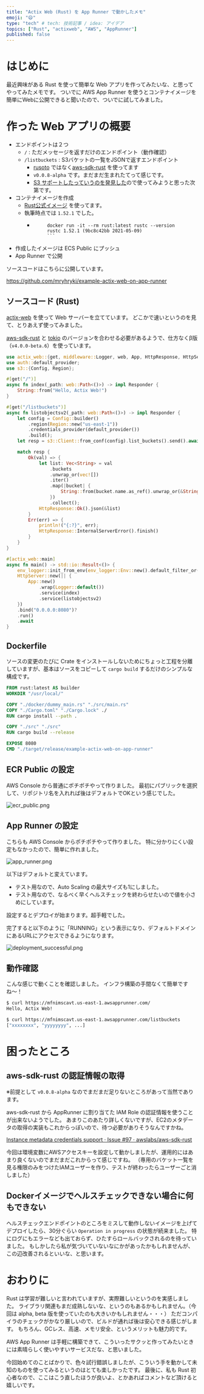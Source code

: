 ```yaml
---
title: "Actix Web (Rust) を App Runner で動かしたメモ"
emoji: "😄"
type: "tech" # tech: 技術記事 / idea: アイデア
topics: ["Rust", "actixweb", "AWS", "AppRunner"]
published: false
---
```


# はじめに

最近興味がある Rust を使って簡単な Web アプリを作ってみたいな、と思ってやってみたメモです。
ついでに AWS App Runner を使うとコンテナイメージを簡単にWebに公開できると聞いたので、ついでに試してみました。



# 作った Web アプリの概要

- エンドポイントは２つ
  - `/` : ただメッセージを返すだけのエンドポイント（動作確認）
  - `/listbuckets` : S3バケットの一覧をJSONで返すエンドポイント
    - [rusoto](https://github.com/rusoto/rusoto) ではなく[aws-sdk-rust](https://github.com/awslabs/aws-sdk-rust) を使ってます
    - `v0.0.8-alpha` です。まだまだ生まれたてって感じです。
    - [S3 サポートしたっていうのを発見した](https://twitter.com/mryhryki/status/1400548179829878784)ので使ってみようと思った次第です。
- コンテナイメージを作成
  - [Rust公式イメージ](https://hub.docker.com/_/rust/) を使ってます。
  - 執筆時点では `1.52.1` でした。
    - ```
           docker run -it --rm rust:latest rustc --version
           rustc 1.52.1 (9bc8c42bb 2021-05-09)
           ```
- 作成したイメージは ECS Public にプッシュ
- App Runner で公開

ソースコードはこちらに公開しています。

https://github.com/mryhryki/example-actix-web-on-app-runner



## ソースコード (Rust)

[actix-web](https://github.com/actix/actix-web) を使って Web サーバーを立てています。
どこかで速いというのを見て、とりあえず使ってみました。

[aws-sdk-rust](https://github.com/awslabs/aws-sdk-rust) と [tokio](https://github.com/tokio-rs/tokio) のバージョンを合わせる必要があるようで、仕方なくβ版（`v4.0.0-beta.6`）を使っています。

```rust
use actix_web::{get, middleware::Logger, web, App, HttpResponse, HttpServer, Responder};
use auth::default_provider;
use s3::{Config, Region};

#[get("/")]
async fn index(_path: web::Path<()>) -> impl Responder {
    String::from("Hello, Actix Web!")
}

#[get("/listbuckets")]
async fn listobjectsv2(_path: web::Path<()>) -> impl Responder {
    let config = Config::builder()
        .region(Region::new("us-east-1"))
        .credentials_provider(default_provider())
        .build();
    let resp = s3::Client::from_conf(config).list_buckets().send().await;

    match resp {
        Ok(val) => {
            let list: Vec<String> = val
                .buckets
                .unwrap_or(vec![])
                .iter()
                .map(|bucket| {
                    String::from(bucket.name.as_ref().unwrap_or(&String::from("(ERROR)")))
                })
                .collect();
            HttpResponse::Ok().json(&list)
        }
        Err(err) => {
            println!("{:?}", err);
            HttpResponse::InternalServerError().finish()
        }
    }
}

#[actix_web::main]
async fn main() -> std::io::Result<()> {
    env_logger::init_from_env(env_logger::Env::new().default_filter_or("info"));
    HttpServer::new(|| {
        App::new()
            .wrap(Logger::default())
            .service(index)
            .service(listobjectsv2)
    })
    .bind("0.0.0.0:8080")?
    .run()
    .await
}
```



## Dockerfile

ソースの変更のたびに Crate をインストールしないためにちょっと工程を分離していますが、基本はソースをコピーして `cargo build` するだけのシンプルな構成です。

```dockerfile
FROM rust:latest AS builder
WORKDIR "/usr/local/"

COPY "./docker/dummy_main.rs" "./src/main.rs"
COPY "./Cargo.toml" "./Cargo.lock" ./
RUN cargo install --path .

COPY "./src" "./src"
RUN cargo build --release

EXPOSE 8080
CMD "./target/release/example-actix-web-on-app-runner"
```



## ECR Public の設定

AWS Console から普通にポチポチやって作りました。
最初にパブリックを選択して、リポジトリ名を入れれば後はデフォルトでOKという感じでした。

![ecr_public.png](https://i.gyazo.com/9dc2f3c281ecb4edd200f7c254eb0139.png)



## App Runner の設定

こちらも AWS Console からポチポチやって作りました。
特に分かりにくい設定もなかったので、簡単に作れました。

![app_runner.png](https://i.gyazo.com/5ca0bc7904a31750728cbc55b9149d28.png)

以下はデフォルトと変えています。

- テスト用なので、Auto Scaling の最大サイズも1にしました。
- テスト用なので、なるべく早くヘルスチェックを終わらせたいので値を小さめにしています。

設定するとデプロイが始まります。超手軽でした。

完了すると以下のように「RUNNING」という表示になり、デフォルトドメインにあるURLにアクセスできるようになります。

![deployment_successful.png](https://i.gyazo.com/36895f18d4c7bf732f3d8e026dc63e46.png)



## 動作確認

こんな感じで動くことを確認しました。
インフラ構築の手間なくて簡単ですね〜！

```bash
$ curl https://mfnimscavt.us-east-1.awsapprunner.com/
Hello, Actix Web!

$ curl https://mfnimscavt.us-east-1.awsapprunner.com/listbuckets
["xxxxxxxx", "yyyyyyyy", ...]
```



# 困ったところ

## aws-sdk-rust の認証情報の取得

※前提として `v0.0.8-alpha` なのでまだまだ足りないところがあって当然であります。

aws-sdk-rust から AppRunner に割り当てた IAM Role の認証情報を使うことが出来ないようでした。
あまりこのあたり詳しくないですが、EC2のメタデータの取得の実装もこれからっぽいので、待つ必要がありそうなんですかね。

[Instance metadata credentials support · Issue #97 · awslabs/aws-sdk-rust](https://github.com/awslabs/aws-sdk-rust/issues/97)

今回は環境変数にAWSアクセスキーを設定して動かしましたが、運用的にはあまり良くないのでまだまだこれからって感じですね。
（専用のバケット一覧を見る権限のみをつけたIAMユーザーを作り、テストが終わったらユーザーごと消しました）



## Dockerイメージでヘルスチェックできない場合に何もできない

ヘルスチェックエンドポイントのところをミスして動作しないイメージを上げてデプロイしたら、30分ぐらい `Operation in progress` の状態が続来ました。
特にログにもエラーなども出ておらず、ひたすらロールバックされるのを待っていました。
もしかしたら私が気づいていないなにかがあったかもしれませんが、この辺改善されるといいな、と思います。



# おわりに

Rust は学習が難しいと言われていますが、実際難しいというのを実感しました。
ライブラリ関連もまだ成熟しないな、というのもあるかもしれません。（今回は alpha, beta 版を使っていたのも大きいかもしれません・・・）
ただコンパイラのチェックがかなり厳しいので、ビルドが通れば後は安心できる感じがします。
もちろん、GCレス、高速、メモリ安全、というメリットも魅力的です。

AWS App Runner は手軽に構築できて、こういったサクッと作ってみたいときには素晴らしく使いやすいサービスだな、と思いました。

今回始めてのことばかりで、色々試行錯誤しましたが、こういう手を動かして未知のものを使ってみるというのはとても楽しかったです。
最後に、私も Rust 初心者なので、ここはこう直したほうが良いよ、とかあればコメントなど頂けると嬉しいです。
